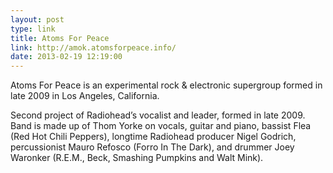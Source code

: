 ```yaml
---
layout: post
type: link
title: Atoms For Peace
link: http://amok.atomsforpeace.info/
date: 2013-02-19 12:19:00
---
```


Atoms For Peace is an experimental rock & electronic supergroup formed in late 2009 in Los Angeles, California. 
>
Second project of Radiohead’s vocalist and leader, formed in late 2009. Band is made up of Thom Yorke on vocals, guitar and piano, bassist Flea (Red Hot Chili Peppers), longtime Radiohead producer Nigel Godrich, percussionist Mauro Refosco (Forro In The Dark), and drummer Joey Waronker (R.E.M., Beck, Smashing Pumpkins and Walt Mink).